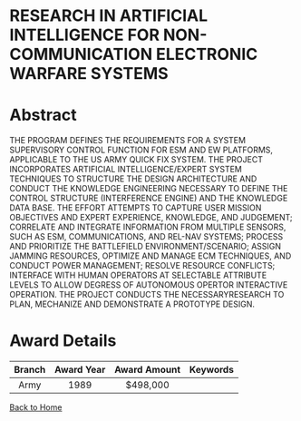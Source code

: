 
RESEARCH IN ARTIFICIAL INTELLIGENCE FOR NON-COMMUNICATION ELECTRONIC WARFARE SYSTEMS
====================================================================================

# Abstract


THE PROGRAM DEFINES THE REQUIREMENTS FOR A SYSTEM SUPERVISORY CONTROL FUNCTION FOR ESM AND EW PLATFORMS, APPLICABLE TO THE US ARMY QUICK FIX SYSTEM. THE PROJECT INCORPORATES ARTIFICIAL INTELLIGENCE/EXPERT SYSTEM TECHNIQUES TO STRUCTURE THE DESIGN ARCHITECTURE AND CONDUCT THE KNOWLEDGE ENGINEERING NECESSARY TO DEFINE THE CONTROL STRUCTURE (INTERFERENCE ENGINE) AND THE KNOWLEDGE DATA BASE. THE EFFORT ATTEMPTS TO CAPTURE USER MISSION OBJECTIVES AND EXPERT EXPERIENCE, KNOWLEDGE, AND JUDGEMENT; CORRELATE AND INTEGRATE INFORMATION FROM MULTIPLE SENSORS, SUCH AS ESM, COMMUNICATIONS, AND REL-NAV SYSTEMS; PROCESS AND PRIORITIZE THE BATTLEFIELD ENVIRONMENT/SCENARIO; ASSIGN JAMMING RESOURCES, OPTIMIZE AND MANAGE ECM TECHNIQUES, AND CONDUCT POWER MANAGEMENT; RESOLVE RESOURCE CONFLICTS; INTERFACE WITH HUMAN OPERATORS AT SELECTABLE ATTRIBUTE LEVELS TO ALLOW DEGRESS OF AUTONOMOUS OPERTOR INTERACTIVE OPERATION. THE PROJECT CONDUCTS THE NECESSARYRESEARCH TO PLAN, MECHANIZE AND DEMONSTRATE A PROTOTYPE DESIGN.  

# Award Details

|Branch|Award Year|Award Amount|Keywords|
| :---: | :---: | :---: | :---: |
|Army|1989|$498,000||
  
  


[Back to Home](https://github.com/chrischow/dod_sbir_awards#900)